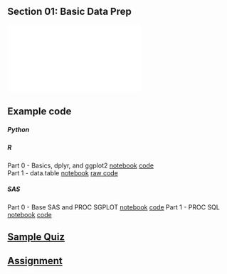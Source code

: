 ## Section 01: Basic Data Prep

![alt text](01_operations_cheat_sheet.pdf)

## Example code

##### Python

##### R
Part 0 - Basics, dplyr, and ggplot2 [notebook](src/notebooks/r/R_Part_0_Basics_dplyr_and_ggplot2.ipynb) [code](src/raw/r/R_Part_0_Basics_dplyr_and_ggplot2.r)	
Part 1 - data.table [notebook](src/notebooks/r/R_Part_1_data.table.ipynb) [raw code](src/raw/r/R_Part_1_data.table.r)

##### SAS
Part 0 - Base SAS and PROC SGPLOT [notebook](src/notebooks/sas/SAS_Part_0_Base_SAS_PROC_SGPLOT.ipynb)	[code](src/raw/sas/SAS_Part_0_Base_SAS_PROC_SGPLOT.sas)
Part 1 - PROC SQL [notebook](src/notebooks/sas/SAS_Part_1_PROC_SQL.ipynb) [code](src/raw/sas/SAS_Part_1_PROC_SQL.sas)

## [Sample Quiz](sample_quiz/quiz_1.pdf)

## [Assignment](assignment/assignment_1.pdf)
